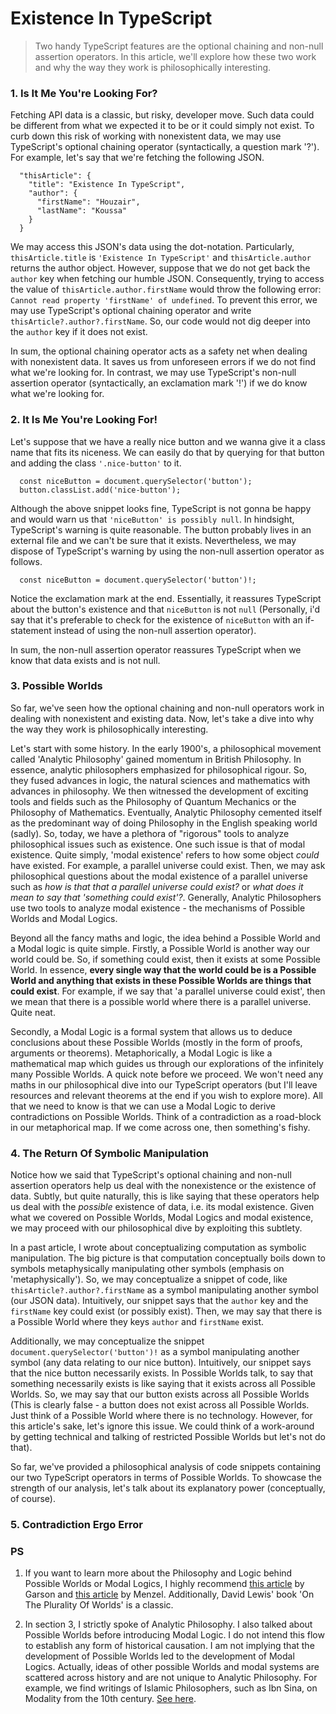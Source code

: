 # Existence In TypeScript

>   Two handy TypeScript features are the optional chaining and non-null assertion operators. In this article, we'll explore how these two work and why the way they work is philosophically interesting.

### 1. Is It Me You're Looking For?

  Fetching API data is a classic, but risky, developer move. Such data could be different from what we expected it to be or it could simply not exist. To curb down this risk of working with nonexistent data, we may use TypeScript's optional chaining operator (syntactically, a question mark '?'). For example, let's say that we're fetching the following JSON.

  ```
    "thisArticle": {
      "title": "Existence In TypeScript",
      "author": {
        "firstName": "Houzair",
        "lastName": "Koussa"
      }
    }
  ```

  We may access this JSON's data using the dot-notation. Particularly, `thisArticle.title` is `'Existence In TypeScript'` and `thisArticle.author` returns the author object. However, suppose that we do not get back the `author` key when fetching our humble JSON. Consequently, trying to access the value of `thisArticle.author.firstName` would throw the following error: `Cannot read property 'firstName' of undefined`. To prevent this error, we may use TypeScript's optional chaining operator and write `thisArticle?.author?.firstName`. So, our code would not dig deeper into the `author` key if it does not exist.

  In sum, the optional chaining operator acts as a safety net when dealing with nonexistent data. It saves us from unforeseen errors if we do not find what we're looking for. In contrast, we may use TypeScript's non-null assertion operator (syntactically, an exclamation mark '!') if we do know what we're looking for.

### 2. It Is Me You're Looking For!

  Let's suppose that we have a really nice button and we wanna give it a class name that fits its niceness. We can easily do that by querying for that button and adding the class `'.nice-button'` to it.

  ```
    const niceButton = document.querySelector('button');
    button.classList.add('nice-button');
  ```

  Although the above snippet looks fine, TypeScript is not gonna be happy and would warn us that `'niceButton' is possibly null`. In hindsight, TypeScript's warning is quite reasonable. The button probably lives in an external file and we can't be sure that it exists. Nevertheless, we may dispose of TypeScript's warning by using the non-null assertion operator as follows.

  ```
    const niceButton = document.querySelector('button')!;
  ```

  Notice the exclamation mark at the end. Essentially, it reassures TypeScript about the button's existence and that `niceButton` is not `null` (Personally, i'd say that it's preferable to check for the existence of `niceButton` with an if-statement instead of using the non-null assertion operator).

  In sum, the non-null assertion operator reassures TypeScript when we know that data exists and is not null.

### 3. Possible Worlds

  So far, we've seen how the optional chaining and non-null operators work in dealing with nonexistent and existing data. Now, let's take a dive into why the way they work is philosophically interesting.

  Let's start with some history. In the early 1900's, a philosophical movement called 'Analytic Philosophy' gained momentum in British Philosophy. In essence, analytic philosophers emphasized for philosophical rigour. So, they fused advances in logic, the natural sciences and mathematics with advances in philosophy. We then witnessed the development of exciting tools and fields such as the Philosophy of Quantum Mechanics or the Philosophy of Mathematics. Eventually, Analytic Philosophy cemented itself as the predominant way of doing Philosophy in the English speaking world (sadly). So, today, we have a plethora of "rigorous" tools to analyze philosophical issues such as existence. One such issue is that of modal existence. Quite simply, 'modal existence' refers to how some object *could* have existed. For example, a parallel universe could exist. Then, we may ask philosophical questions about the modal existence of a parallel universe such as *how is that that a parallel universe could exist?* or *what does it mean to say that 'something could exist'?*. Generally, Analytic Philosophers use two tools to analyze modal existence - the mechanisms of Possible Worlds and Modal Logics.

  Beyond all the fancy maths and logic, the idea behind a Possible World and a Modal logic is quite simple. Firstly, a Possible World is another way our world could be. So, if something could exist, then it exists at some Possible World. In essence, **every single way that the world could be is a Possible World and anything that exists in these Possible Worlds are things that could exist**. For example, if we say that 'a parallel universe could exist', then we mean that there is a possible world where there is a parallel universe. Quite neat.

  Secondly, a Modal Logic is a formal system that allows us to deduce conclusions about these Possible Worlds (mostly in the form of proofs, arguments or theorems). Metaphorically, a Modal Logic is like a mathematical map which guides us through our explorations of the infinitely many Possible Worlds. A quick note before we proceed. We won't need any maths in our philosophical dive into our TypeScript operators (but I'll leave resources and relevant theorems at the end if you wish to explore more). All that we need to know is that we can use a Modal Logic to derive contradictions on Possible Worlds. Think of a contradiction as a road-block in our metaphorical map. If we come across one, then something's fishy.

### 4. The Return Of Symbolic Manipulation

  Notice how we said that TypeScript's optional chaining and non-null assertion operators help us deal with the nonexistence or the existence of data. Subtly, but quite naturally, this is like saying that these operators help us deal with the *possible* existence of data, i.e. its modal existence. Given what we covered on Possible Worlds, Modal Logics and modal existence, we may proceed with our philosophical dive by exploiting this subtlety.

  In a past article, I wrote about conceptualizing computation as symbolic manipulation. The big picture is that computation conceptually boils down to symbols metaphysically manipulating other symbols (emphasis on 'metaphysically'). So, we may conceptualize a snippet of code, like `thisArticle?.author?.firstName` as a symbol manipulating another symbol (our JSON data). Intuitively, our snippet says that the `author` key and the `firstName` key could exist (or possibly exist). Then, we may say that there is a Possible World where they keys `author` and `firstName` exist.

  Additionally, we may conceptualize the snippet `document.querySelector('button')!` as a symbol manipulating another symbol (any data relating to our nice button). Intuitively, our snippet says that the nice button necessarily exists. In Possible Worlds talk, to say that something necessarily exists is like saying that it exists across all Possible Worlds. So, we may say that our button exists across all Possible Worlds (This is clearly false - a button does not exist across all Possible Worlds. Just think of a Possible World where there is no technology. However, for this article's sake, let's ignore this issue. We could think of a work-around by getting technical and talking of restricted Possible Worlds but let's not do that).

  So far, we've provided a philosophical analysis of code snippets containing our two TypeScript operators in terms of Possible Worlds. To showcase the strength of our analysis, let's talk about its explanatory power (conceptually, of course).

### 5. Contradiction Ergo Error

### PS

  1. If you want to learn more about the Philosophy and Logic behind Possible Worlds or Modal Logics, I highly recommend [this article](https://plato.stanford.edu/entries/logic-modal/) by Garson and [this article](https://plato.stanford.edu/entries/possible-worlds/) by Menzel. Additionally, David Lewis' book 'On The Plurality Of Worlds' is a classic.

  2. In section 3, I strictly spoke of Analytic Philosophy. I also talked about Possible Worlds before introducing Modal Logic. I do not intend this flow to establish any form of historical causation. I am not implying that the development of Possible Worlds led to the development of Modal Logics. Actually, ideas of other possible Worlds and modal systems are scattered across history and are not unique to Analytic Philosophy. For example, we find writings of Islamic Philosophers, such as Ibn Sina, on Modality from the 10th century. [See here](https://plato.stanford.edu/entries/arabic-islamic-language/#ModProModSyl).
